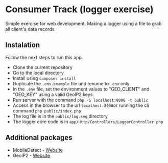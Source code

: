 # Consumer Track (logger exercise)

Simple exercise for web development. Making a logger using a file to grab all client's data records.

## Instalation
Follow the next steps to run this app.

- Clone the current repository
- Go to the local directory
- Install using `composer install`
- Duplicate the `.env.example` file and rename to `.env` only
- In the `.env` file, set the environment values to "GEO_CLIENT" and "GEO_KEY" using a valid GeoIP2 keys.
- Run server with the command `php -S localhost:8000 -t public`
- Access in the browser to the url `localhost:8000`or running the cli command `php public/index.php`
- The log file is in the `public/log.svg` directory
- The logger core code is in `app/Http/Controllers/LoggerController.php`


## Additional packages

* MobileDetect - [Website](http://mobiledetect.net/)
* GeoIP2 - [Website](https://dev.maxmind.com/geoip/geolocate-an-ip/web-services)
